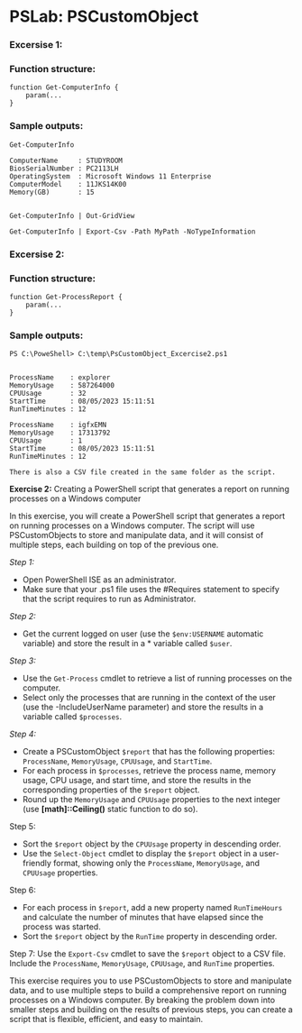 ﻿# PSLab: PSCustomObject
### **Excersise 1:**
### Function structure:

```
function Get-ComputerInfo {
    param(...
}
```


### Sample outputs: 

```
Get-ComputerInfo

ComputerName     : STUDYROOM
BiosSerialNumber : PC2113LH
OperatingSystem  : Microsoft Windows 11 Enterprise
ComputerModel    : 11JKS14K00
Memory(GB)       : 15


Get-ComputerInfo | Out-GridView

Get-ComputerInfo | Export-Csv -Path MyPath -NoTypeInformation
```


### **Excersise 2:**
### Function structure:

```
function Get-ProcessReport {
    param(...
}
```


### Sample outputs: 

```
PS C:\PoweShell> C:\temp\PsCustomObject_Excercise2.ps1


ProcessName    : explorer
MemoryUsage    : 587264000
CPUUsage       : 32
StartTime      : 08/05/2023 15:11:51
RunTimeMinutes : 12

ProcessName    : igfxEMN
MemoryUsage    : 17313792
CPUUsage       : 1
StartTime      : 08/05/2023 15:11:51
RunTimeMinutes : 12

There is also a CSV file created in the same folder as the script.
```


**Exercise 2:** 
Creating a PowerShell script that generates a report on running processes on a Windows computer

In this exercise, you will create a PowerShell script that generates a report on running processes on a Windows computer. The script will use PSCustomObjects to store and manipulate data, and it will consist of multiple steps, each building on top of the previous one.

*Step 1:*
* Open PowerShell ISE as an administrator.
* Make sure that your .ps1 file uses the #Requires statement to specify that the script requires to run as Administrator.

*Step 2:*
* Get the current logged on user (use the `$env:USERNAME` automatic variable) and store the result in a * variable called `$user`.

*Step 3:*
* Use the `Get-Process` cmdlet to retrieve a list of running processes on the computer. 
* Select only the processes that are running in the context of the user (use the -IncludeUserName parameter) and store the results in a variable called `$processes`.

*Step 4:*
* Create a PSCustomObject `$report` that has the following properties: `ProcessName`, `MemoryUsage`, `CPUUsage`, and `StartTime`. 
* For each process in `$processes`, retrieve the process name, memory usage, CPU usage, and start time, and store the results in the corresponding properties of the `$report` object.
* Round up the `MemoryUsage` and `CPUUsage` properties to the next integer (use **[math]::Ceiling()** static function to do so).

Step 5:
* Sort the `$report` object by the `CPUUsage` property in descending order. 
* Use the `Select-Object` cmdlet to display the `$report` object in a user-friendly format, showing only the `ProcessName`, `MemoryUsage`, and `CPUUsage` properties.

Step 6:
* For each process in `$report`, add a new property named `RunTimeHours` and calculate the number of minutes that have elapsed since the process was started. 
* Sort the `$report` object by the `RunTime` property in descending order.

Step 7:
Use the `Export-Csv` cmdlet to save the `$report` object to a CSV file. Include the `ProcessName`, `MemoryUsage`, `CPUUsage`, and `RunTime` properties.



This exercise requires you to use PSCustomObjects to store and manipulate data, and to use multiple steps to build a comprehensive report on running processes on a Windows computer. By breaking the problem down into smaller steps and building on the results of previous steps, you can create a script that is flexible, efficient, and easy to maintain.
